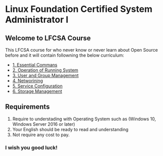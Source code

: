 # Linux Foundation Certified System Administrator I

## Welcome to LFCSA Course

This LFCSA course for who never know or never learn about Open Source before and it will contain followning the below curriculum:
- [1. Essential Commans]()
- [2. Operation of Running System]()
- [3. User and Group Management]()
- [4. Networining]()
- [5. Service Configuration]()
- [6. Storage Management]()

## Requirements
1. Require to understading with Operating System such as (Windows 10, Windows Server 2016 or later)
2. Your English should be ready to read and understanding
3. Not require any cost to pay.

### I wish you good luck!
